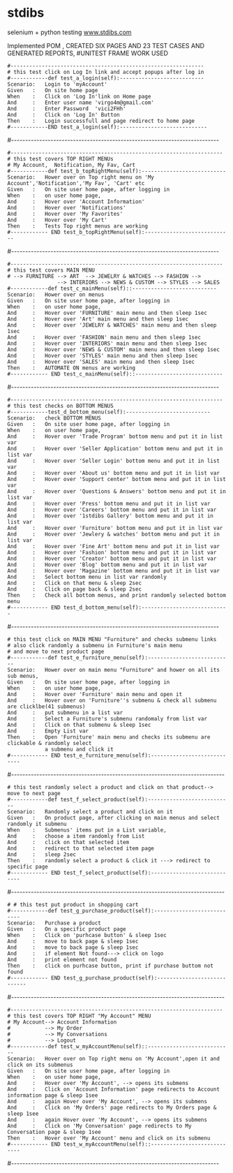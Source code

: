 # stdibs
selenium + python testing www.stdibs.com

Implemented POM , CREATED SIX PAGES AND 23 TEST CASES AND GENERATED REPORTS, 
#UNITEST FRAME WORK USED 



    #--------------------------------------------------------------
    # this test click on Log In link and accept popups after log in
    #------------def test_a_login(self):---------------------------    
    Scenario:   Login to 'myAccount' 
    Given   :   On site home page
    When    :   Click on 'Log In'link on Home page
    And     :   Enter user name 'virgo4m@gmail.com'
    And     :   Enter Password  'vici2FHh'
    And     :   Click on 'Log In' Button
    Then    :   Login successfull and page redirect to home page
    #------------END test_a_login(self):---------------------------- 

#--------------------------------------------------------------------------

    #--------------------------------------------------------------------
    # this test covers TOP RIGHT MENUs
    # My Account,  Notification, My Fav, Cart 
    #------------def test_b_topRightMenu(self):---------------------------    
    Scenario:   Hower over on Top right menu on 'My Account','Notification','My Fav', 'Cart' etc 
    Given   :   On site user home page, after logging in
    When    :   on user home page, 
    And     :   Hover over 'Account Information' 
    And     :   Hover over 'Notifications'
    And     :   Hover over 'My Favorites'
    And     :   Hover over 'My Cart'
    Then    :   Tests Top right menus are working
    #------------ END test_b_topRightMenu(self):----------------------------

#--------------------------------------------------------------------------

    #--------------------------------------------------------------------
    # this test covers MAIN MENU
    # --> FURNITURE --> ART  --> JEWELRY & WATCHES --> FASHION --> 
                    --> INTERIORS --> NEWS & CUSTOM --> STYLES --> SALES
    #------------def test_c_mainMenu(self)::---------------------------    
    Scenario:   Hower over on menus 
    Given   :   On site user home page, after logging in
    When    :   on user home page, 
    And     :   Hover over 'FURNITURE' main menu and then sleep 1sec 
    And     :   Hover over 'Art' main menu and then sleep 1sec
    And     :   Hover over 'JEWELRY & WATCHES' main menu and then sleep 1sec
    And     :   Hover over 'FASHION' main menu and then sleep 1sec
    And     :   Hover over 'INTERIORS' main menu and then sleep 1sec
    And     :   Hover over 'NEWS & CUSTOM' main menu and then sleep 1sec
    And     :   Hover over 'STYLES' main menu and then sleep 1sec
    And     :   Hover over 'SALES' main menu and then sleep 1sec
    Then    :   AUTOMATE ON menus are working
    #------------ END test_c_mainMenu(self)::----------------------------

#--------------------------------------------------------------------------


    #--------------------------------------------------------------------
    # this test checks on BOTTOM MENUS 
    #------------test_d_bottom_menu(self):---------------------------    
    Scenario:   check BOTTOM MENUS 
    Given   :   On site user home page, after logging in
    When    :   on user home page, 
    And     :   Hover over 'Trade Program' bottom menu and put it in list var
    And     :   Hover over 'Seller Application' bottom menu and put it in list var
    And     :   Hover over 'Seller Login' bottom menu and put it in list var
    And     :   Hover over 'About us' bottom menu and put it in list var
    And     :   Hover over 'Support center' bottom menu and put it in list var
    And     :   Hover over 'Questions & Answers' bottom menu and put it in list var
    And     :   Hover over 'Press' bottom menu and put it in list var
    And     :   Hover over 'Careers' bottom menu and put it in list var
    And     :   Hover over '1stdibs Gallery' bottom menu and put it in list var
    And     :   Hover over 'Furniture' bottom menu and put it in list var
    And     :   Hover over 'Jewlery & watches' bottom menu and put it in list var
    And     :   Hover over 'Fine Art' bottom menu and put it in list var
    And     :   Hover over 'Fashion' bottom menu and put it in list var
    And     :   Hover over 'Creator' bottom menu and put it in list var
    And     :   Hover over 'Blog' bottom menu and put it in list var
    And     :   Hover over 'Magazine' bottom menu and put it in list var
    And     :   Select bottom menu in list var randomly
    And     :   Click on that menu & sleep 2sec
    And     :   Click on page back & sleep 2sec 
    Then    :   Check all bottom menus, and print randomly selected bottom menu
    #------------ END test_d_bottom_menu(self):----------------------------

#--------------------------------------------------------------------------
  
    
    # this test click on MAIN MENU "Furniture" and checks submenu links
    # also click randomly a submenu in Furniture's main menu 
    # and move to next product page
    #------------def test_e_furniture_menu(self):---------------------------    
    Scenario:   Hower over on main menu "Furniture" and hower on all its sub menus,  
    Given   :   On site user home page, after logging in
    When    :   on user home page, 
    And     :   Hover over 'Furniture' main menu and open it 
    And     :   Hover over on 'Furniture''s submenu & check all submenu are clicklbe(41 submenus) 
    And     :   put submenu in a list var
    And     :   Select a Furniture's submenu randomaly from list var
    And     :   Click on that submenu & sleep 1sec
    And     :   Empty List var 
    Then    :   Open 'Furniture' main menu and checks its submenu are clickable & randomly select 
                a submenu and click it
    #------------ END test_e_furniture_menu(self):----------------------------

#----------------------------------------------------------------------------


    # this test randomly select a product and click on that product--> move to next page
    #------------def test_f_select_product(self):---------------------------    
    Scenario:   Randomly select a product and click on it  
    Given   :   On product page, after clicking on main menus and select randomly it submenu
    When    :   Submenus' items put in a List variable, 
    And     :   choose a item randomly from List 
    And     :   click on that selected item    
    And     :   redirect to that selected item page
    And     :   sleep 2sec
    Then    :   randomly select a product & click it ---> redirect to specific page  
    #------------ END test_f_select_product(self):----------------------------




#----------------------------------------------------------------------------


    # # this test put product in shopping cart
    #------------def test_g_purchase_product(self):---------------------------    
    Scenario:   Purchase a product  
    Given   :   On a specific product page
    When    :   Click on 'purhcase button' & sleep 1sec 
    And     :   move to back page & sleep 1sec 
    And     :   move to back page & sleep 1sec    
    And     :   if element Not found---> click on logo
    And     :   print element not found
    Then    :   click on purhcase button, print if purchase buttom not found  
    #------------ END test_g_purchase_product(self):----------------------------




#----------------------------------------------------------------------------






    #--------------------------------------------------------------------
    # this test covers TOP RIGHT "My Account" MENU
    # My Account--> Account Information
    #           --> My Order
    #           --> My Conversations
    #           --> Logout
    #------------def test_w_myAccountMenu(self)::---------------------------    
    Scenario:   Hover over on Top right menu on 'My Account',open it and click on its submenus 
    Given   :   On site user home page, after logging in
    When    :   on user home page, 
    And     :   Hover over 'My Account', --> opens its submens 
    And     :   Click on 'Account Information' page redirects to Account information page & sleep 1see
    And     :   again Hover over 'My Account', --> opens its submens
    And     :   Click on 'My Orders' page redirects to My Orders page & sleep 1see
    And     :   again Hover over 'My Account', --> opens its submens
    And     :   Click on 'My Conversation' page redirects to My Conversation page & sleep 1see
    Then    :   Hover over 'My Account' menu and click on its submenu
    #------------ END test_w_myAccountMenu(self)::----------------------------

#--------------------------------------------------------------------------